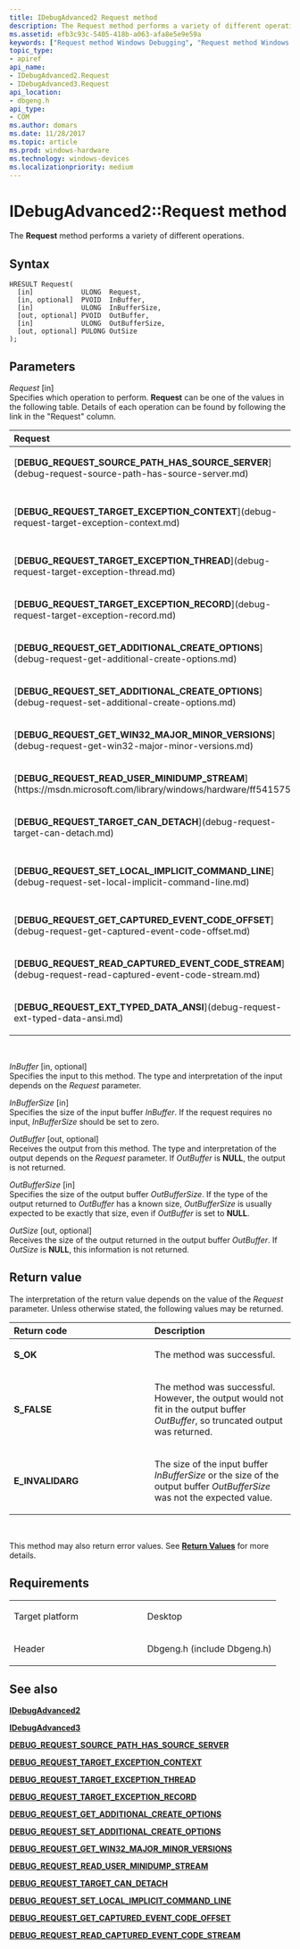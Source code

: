 ```yaml
---
title: IDebugAdvanced2 Request method
description: The Request method performs a variety of different operations.
ms.assetid: efb3c93c-5405-418b-a063-afa8e5e9e59a
keywords: ["Request method Windows Debugging", "Request method Windows Debugging , IDebugAdvanced2 interface", "IDebugAdvanced2 interface Windows Debugging , Request method", "Request method Windows Debugging , IDebugAdvanced3 interface", "IDebugAdvanced3 interface Windows Debugging , Request method"]
topic_type:
- apiref
api_name:
- IDebugAdvanced2.Request
- IDebugAdvanced3.Request
api_location:
- dbgeng.h
api_type:
- COM
ms.author: domars
ms.date: 11/28/2017
ms.topic: article
ms.prod: windows-hardware
ms.technology: windows-devices
ms.localizationpriority: medium
---
```


# IDebugAdvanced2::Request method


The **Request** method performs a variety of different operations.

Syntax
------

```ManagedCPlusPlus
HRESULT Request(
  [in]            ULONG  Request,
  [in, optional]  PVOID  InBuffer,
  [in]            ULONG  InBufferSize,
  [out, optional] PVOID  OutBuffer,
  [in]            ULONG  OutBufferSize,
  [out, optional] PULONG OutSize
);
```

Parameters
----------

*Request* \[in\]  
Specifies which operation to perform. **Request** can be one of the values in the following table. Details of each operation can be found by following the link in the "Request" column.

<table>
<colgroup>
<col width="50%" />
<col width="50%" />
</colgroup>
<thead>
<tr class="header">
<th align="left">Request</th>
<th align="left">Action</th>
</tr>
</thead>
<tbody>
<tr class="odd">
<td align="left"><p>[<strong>DEBUG_REQUEST_SOURCE_PATH_HAS_SOURCE_SERVER</strong>](debug-request-source-path-has-source-server.md)</p></td>
<td align="left"><p>Check the source path for a source server.</p></td>
</tr>
<tr class="even">
<td align="left"><p>[<strong>DEBUG_REQUEST_TARGET_EXCEPTION_CONTEXT</strong>](debug-request-target-exception-context.md)</p></td>
<td align="left"><p>Return the [thread context](https://msdn.microsoft.com/library/windows/hardware/ff554702#thread-context) for the stored event in a user-mode minidump file.</p></td>
</tr>
<tr class="odd">
<td align="left"><p>[<strong>DEBUG_REQUEST_TARGET_EXCEPTION_THREAD</strong>](debug-request-target-exception-thread.md)</p></td>
<td align="left"><p>Return the operating system thread ID for the stored event in a user-mode minidump file.</p></td>
</tr>
<tr class="even">
<td align="left"><p>[<strong>DEBUG_REQUEST_TARGET_EXCEPTION_RECORD</strong>](debug-request-target-exception-record.md)</p></td>
<td align="left"><p>Return the exception record for the stored event in a user-mode minidump file.</p></td>
</tr>
<tr class="odd">
<td align="left"><p>[<strong>DEBUG_REQUEST_GET_ADDITIONAL_CREATE_OPTIONS</strong>](debug-request-get-additional-create-options.md)</p></td>
<td align="left"><p>Return the default process creation options.</p></td>
</tr>
<tr class="even">
<td align="left"><p>[<strong>DEBUG_REQUEST_SET_ADDITIONAL_CREATE_OPTIONS</strong>](debug-request-set-additional-create-options.md)</p></td>
<td align="left"><p>Set the default process creation options.</p></td>
</tr>
<tr class="odd">
<td align="left"><p>[<strong>DEBUG_REQUEST_GET_WIN32_MAJOR_MINOR_VERSIONS</strong>](debug-request-get-win32-major-minor-versions.md)</p></td>
<td align="left"><p>Return the version of Windows that is currently running on the target.</p></td>
</tr>
<tr class="even">
<td align="left"><p>[<strong>DEBUG_REQUEST_READ_USER_MINIDUMP_STREAM</strong>](https://msdn.microsoft.com/library/windows/hardware/ff541575)</p></td>
<td align="left"><p>Read a stream from a user-mode minidump target.</p></td>
</tr>
<tr class="odd">
<td align="left"><p>[<strong>DEBUG_REQUEST_TARGET_CAN_DETACH</strong>](debug-request-target-can-detach.md)</p></td>
<td align="left"><p>Check to see if it is possible for the debugger engine to detach from the current process (leaving the process running but no longer being debugged).</p></td>
</tr>
<tr class="even">
<td align="left"><p>[<strong>DEBUG_REQUEST_SET_LOCAL_IMPLICIT_COMMAND_LINE</strong>](debug-request-set-local-implicit-command-line.md)</p></td>
<td align="left"><p>Set the [debugger engine](https://msdn.microsoft.com/library/windows/hardware/ff551059#debugger-engine)'s implicit command line.</p></td>
</tr>
<tr class="odd">
<td align="left"><p>[<strong>DEBUG_REQUEST_GET_CAPTURED_EVENT_CODE_OFFSET</strong>](debug-request-get-captured-event-code-offset.md)</p></td>
<td align="left"><p>Return the current event's instruction pointer.</p></td>
</tr>
<tr class="even">
<td align="left"><p>[<strong>DEBUG_REQUEST_READ_CAPTURED_EVENT_CODE_STREAM</strong>](debug-request-read-captured-event-code-stream.md)</p></td>
<td align="left"><p>Return up to 64 bytes of memory at the current event's instruction pointer.</p></td>
</tr>
<tr class="odd">
<td align="left"><p>[<strong>DEBUG_REQUEST_EXT_TYPED_DATA_ANSI</strong>](debug-request-ext-typed-data-ansi.md)</p></td>
<td align="left"><p>Perform a variety of different operations that aid in the interpretation of typed data.</p></td>
</tr>
</tbody>
</table>

 

*InBuffer* \[in, optional\]  
Specifies the input to this method. The type and interpretation of the input depends on the *Request* parameter.

*InBufferSize* \[in\]  
Specifies the size of the input buffer *InBuffer*. If the request requires no input, *InBufferSize* should be set to zero.

*OutBuffer* \[out, optional\]  
Receives the output from this method. The type and interpretation of the output depends on the *Request* parameter. If *OutBuffer* is **NULL**, the output is not returned.

*OutBufferSize* \[in\]  
Specifies the size of the output buffer *OutBufferSize*. If the type of the output returned to *OutBuffer* has a known size, *OutBufferSize* is usually expected to be exactly that size, even if *OutBuffer* is set to **NULL**.

*OutSize* \[out, optional\]  
Receives the size of the output returned in the output buffer *OutBuffer*. If *OutSize* is **NULL**, this information is not returned.

Return value
------------

The interpretation of the return value depends on the value of the *Request* parameter. Unless otherwise stated, the following values may be returned.

<table>
<colgroup>
<col width="50%" />
<col width="50%" />
</colgroup>
<thead>
<tr class="header">
<th align="left">Return code</th>
<th align="left">Description</th>
</tr>
</thead>
<tbody>
<tr class="odd">
<td align="left"><strong>S_OK</strong></td>
<td align="left"><p>The method was successful.</p></td>
</tr>
<tr class="even">
<td align="left"><strong>S_FALSE</strong></td>
<td align="left"><p>The method was successful. However, the output would not fit in the output buffer <em>OutBuffer</em>, so truncated output was returned.</p></td>
</tr>
<tr class="odd">
<td align="left"><strong>E_INVALIDARG</strong></td>
<td align="left"><p>The size of the input buffer <em>InBufferSize</em> or the size of the output buffer <em>OutBufferSize</em> was not the expected value.</p></td>
</tr>
</tbody>
</table>

 

This method may also return error values. See [**Return Values**](https://msdn.microsoft.com/library/windows/hardware/ff549771) for more details.

Requirements
------------

<table>
<colgroup>
<col width="50%" />
<col width="50%" />
</colgroup>
<tbody>
<tr class="odd">
<td align="left"><p>Target platform</p></td>
<td align="left">Desktop</td>
</tr>
<tr class="even">
<td align="left"><p>Header</p></td>
<td align="left">Dbgeng.h (include Dbgeng.h)</td>
</tr>
</tbody>
</table>

## <span id="see_also"></span>See also


[**IDebugAdvanced2**](https://msdn.microsoft.com/library/windows/hardware/ff549803)

[**IDebugAdvanced3**](https://msdn.microsoft.com/library/windows/hardware/ff549807)

[**DEBUG\_REQUEST\_SOURCE\_PATH\_HAS\_SOURCE\_SERVER**](debug-request-source-path-has-source-server.md)

[**DEBUG\_REQUEST\_TARGET\_EXCEPTION\_CONTEXT**](debug-request-target-exception-context.md)

[**DEBUG\_REQUEST\_TARGET\_EXCEPTION\_THREAD**](debug-request-target-exception-thread.md)

[**DEBUG\_REQUEST\_TARGET\_EXCEPTION\_RECORD**](debug-request-target-exception-record.md)

[**DEBUG\_REQUEST\_GET\_ADDITIONAL\_CREATE\_OPTIONS**](debug-request-get-additional-create-options.md)

[**DEBUG\_REQUEST\_SET\_ADDITIONAL\_CREATE\_OPTIONS**](debug-request-set-additional-create-options.md)

[**DEBUG\_REQUEST\_GET\_WIN32\_MAJOR\_MINOR\_VERSIONS**](debug-request-get-win32-major-minor-versions.md)

[**DEBUG\_REQUEST\_READ\_USER\_MINIDUMP\_STREAM**](https://msdn.microsoft.com/library/windows/hardware/ff541575)

[**DEBUG\_REQUEST\_TARGET\_CAN\_DETACH**](debug-request-target-can-detach.md)

[**DEBUG\_REQUEST\_SET\_LOCAL\_IMPLICIT\_COMMAND\_LINE**](debug-request-set-local-implicit-command-line.md)

[**DEBUG\_REQUEST\_GET\_CAPTURED\_EVENT\_CODE\_OFFSET**](debug-request-get-captured-event-code-offset.md)

[**DEBUG\_REQUEST\_READ\_CAPTURED\_EVENT\_CODE\_STREAM**](debug-request-read-captured-event-code-stream.md)

 

 






